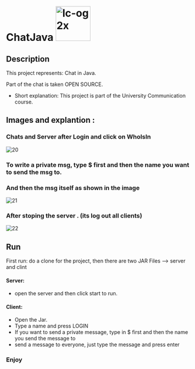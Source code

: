 # ChatJava <img width="95" alt="lc-og 2x" src="https://user-images.githubusercontent.com/44754325/50471996-ab5e5380-09bf-11e9-8447-dd17f51a7b75.png">

## Description

This project represents: Chat in Java.

Part of the chat is taken OPEN SOURCE.
 - Short explanation: This project is part of the University Communication course.
 ## Images and explantion : 
 ### Chats and Server after Login and click on WhoIsIn
 ![20](https://user-images.githubusercontent.com/44754325/50471409-1bb7a580-09bd-11e9-92a3-7d25e8db226a.png)
### To write a private msg, type $ first and then the name you want to send the msg to.
### And then the msg itself as shown in the image
![21](https://user-images.githubusercontent.com/44754325/50471500-9da7ce80-09bd-11e9-9354-5a547b7792c8.png)
### After stoping the server . (its log out all clients)
![22](https://user-images.githubusercontent.com/44754325/50471529-bc0dca00-09bd-11e9-869b-a2940c480f38.png)

## Run 
First run: do a clone for the project, then there are two JAR Files --> server and clint
 #### Server:
  - open the server and then click start to run.
#### Client:
- Open the Jar.
- Type a name and press LOGIN
- If you want to send a private message, type in $ first and then the name you send the message to
- send a message to everyone, just type the message and press enter

### Enjoy
   
